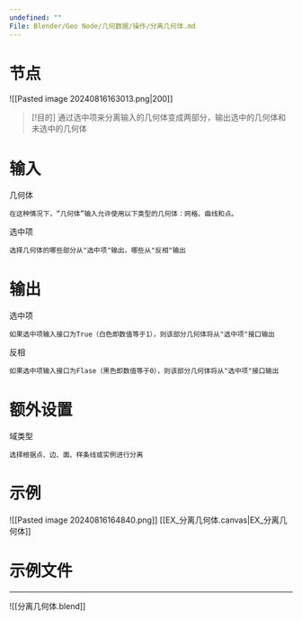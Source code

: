 ```yaml
---
undefined: ""
File: Blender/Geo Node/几何数据/操作/分离几何体.md
---
```

# 节点
![[Pasted image 20240816163013.png|200]]

>[!目的]
>通过选中项来分离输入的几何体变成两部分，输出选中的几何体和未选中的几何体

# 输入
几何体

	在这种情况下，“几何体”输入允许使用以下类型的几何体：网格、曲线和点。
选中项

	选择几何体的哪些部分从"选中项"输出，哪些从"反相"输出

# 输出
选中项

	如果选中项输入接口为True（白色即数值等于1），则该部分几何体将从"选中项"接口输出
反相

	如果选中项输入接口为Flase（黑色即数值等于0），则该部分几何体将从"选中项"接口输出

# 额外设置
域类型

	选择根据点、边、面、样条线或实例进行分离

# 示例
![[Pasted image 20240816164840.png]]
[[EX_分离几何体.canvas|EX_分离几何体]]

# 示例文件
---
![[分离几何体.blend]]